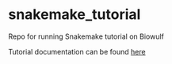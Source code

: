 # snakemake_tutorial
Repo for running Snakemake tutorial on Biowulf

Tutorial documentation can be found [here](https://CCBR.github.io/snakemake_tutorial/)
